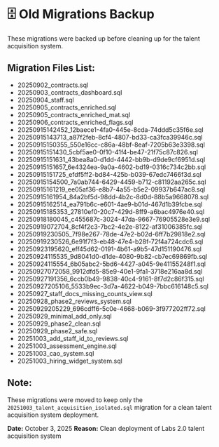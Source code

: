 # 🗄️ Old Migrations Backup

These migrations were backed up before cleaning up for the talent acquisition system.

## Migration Files List:
- 20250902_contracts.sql
- 20250903_contracts_dashboard.sql
- 20250904_staff.sql
- 20250905_contracts_enriched.sql
- 20250905_contracts_enriched_mat.sql
- 20250906_contracts_enriched_flags.sql
- 20250915142452_12baece1-4fa0-445e-8cda-74ddd5c35f6e.sql
- 20250915143713_a87f2feb-8cf4-4807-bd33-ca3fca39946c.sql
- 20250915150355_550e16cc-c86a-48bf-8eaf-7205b63e3398.sql
- 20250915151430_5cbf5ae0-0f10-41f4-be47-21f75c87c826.sql
- 20250915151631_43bea8a0-d1dd-4442-bb9b-d9de9cf6951d.sql
- 20250915151657_6e4324ea-9a0a-4602-bd19-0316c734c2bb.sql
- 20250915151725_efdf5ff2-bd84-425b-b039-67edc7466f3d.sql
- 20250915154500_7a0ab744-6429-4459-b712-c81192aa265c.sql
- 20250915161219_ee05af36-e8b7-4a55-b5e2-09937b647ac8.sql
- 20250915161954_84a2bf5d-98dd-4b2c-8d0d-88b5a9668078.sql
- 20250915162514_ea791b6c-e601-4ae9-b01d-467d1b39fcbe.sql
- 20250915185353_27810ef0-20c7-429d-8ff9-a6bac4976e40.sql
- 20250918180045_c455687c-3024-47da-9667-76905528e3e9.sql
- 20250919072704_8cf4f2c3-7bc2-4e2e-8122-af31006385fc.sql
- 20250919230505_7f98e267-78de-47e2-b02d-6ff7b29818e2.sql
- 20250919230526_6e91f7f3-eb48-47e4-b28f-72f4a724cdc6.sql
- 20250923195620_eff45d62-0191-4b61-a9b5-47d151190476.sql
- 20250924115535_9d8041d0-d1de-4080-9b82-cb7ec69869fb.sql
- 20250924115554_6b05abc2-5bd6-4427-a045-9e41155248f1.sql
- 20250927072058_9912dfd5-85e9-40e1-9fa1-3718e216aa8d.sql
- 20250927191356_6ccb0b49-9838-40c4-9161-8f7d2c86f315.sql
- 20250927205106_5533b9ec-3d7a-4622-b049-7bbc616148c5.sql
- 20250927_staff_docs_missing_counts_view.sql
- 20250928_phase2_reviews_system.sql
- 20250929205229_696cdff6-5c0e-4668-b069-3f977202ff72.sql
- 20250929_minimal_add_only.sql
- 20250929_phase2_clean.sql
- 20250929_phase2_safe.sql
- 20251003_add_staff_id_to_reviews.sql
- 20251003_assessment_engine.sql
- 20251003_cao_system.sql
- 20251003_hiring_widget_system.sql

## Note:
These migrations were moved to keep only the `20251003_talent_acquisition_isolated.sql` migration for a clean talent acquisition system deployment.

**Date:** October 3, 2025
**Reason:** Clean deployment of Labs 2.0 talent acquisition system